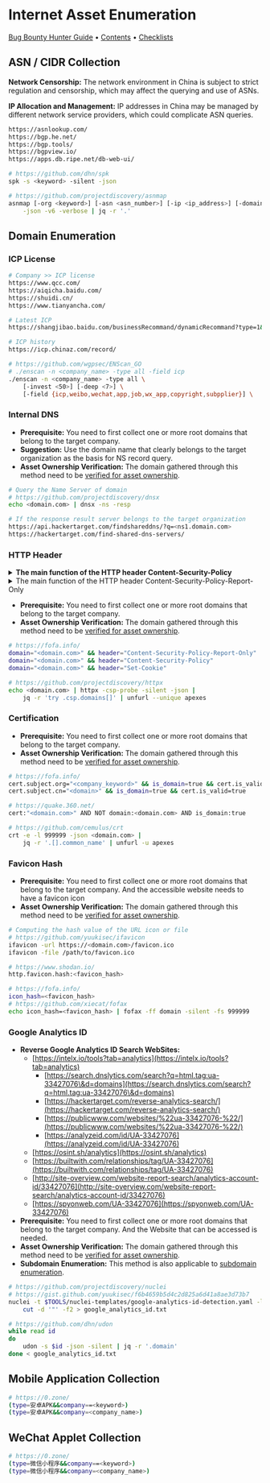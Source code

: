 # Internet Asset Enumeration

[Bug Bounty Hunter Guide](../../) • [Contents](../../readme/table-of-contents.md) • [Checklists](../../readme/pentest-checklists.md)

## ASN / CIDR Collection

**Network Censorship:** The network environment in China is subject to strict regulation and censorship, which may affect the querying and use of ASNs.

**IP Allocation and Management:** IP addresses in China may be managed by different network service providers, which could complicate ASN queries.

```bash
https://asnlookup.com/
https://bgp.he.net/
https://bgp.tools/
https://bgpview.io/
https://apps.db.ripe.net/db-web-ui/

# https://github.com/dhn/spk
spk -s <keyword> -silent -json

# https://github.com/projectdiscovery/asnmap
asnmap [-org <keyword>] [-asn <asn_number>] [-ip <ip_address>] [-domain <domain>] \
    -json -v6 -verbose | jq -r '.'
```

## Domain Enumeration

### ICP License

```bash
# Company >> ICP license
https://www.qcc.com/
https://aiqicha.baidu.com/
https://shuidi.cn/
https://www.tianyancha.com/

# Latest ICP
https://shangjibao.baidu.com/businessRecommand/dynamicRecommand?type=1&source=aqcicp

# ICP history
https://icp.chinaz.com/record/

# https://github.com/wgpsec/ENScan_GO
# ./enscan -n <company_name> -type all -field icp
./enscan -n <company_name> -type all \
    [-invest <50>] [-deep <7>] \
    [-field {icp,weibo,wechat,app,job,wx_app,copyright,subpplier}] \
```

### Internal DNS

* **Prerequisite:** You need to first collect one or more root domains that belong to the target company.
* **Suggestion:** Use the domain name that clearly belongs to the target organization as the basis for NS record query.
* **Asset Ownership Verification:** The domain gathered through this method need to be [verified for asset ownership](broken-reference).

```bash
# Query the Name Server of domain
# https://github.com/projectdiscovery/dnsx
echo <domain.com> | dnsx -ns -resp

# If the response result server belongs to the target organization
https://api.hackertarget.com/findshareddns/?q=<ns1.domain.com>
https://hackertarget.com/find-shared-dns-servers/
```

### HTTP Header

<details>

<summary><strong>The main function of the HTTP header Content-Security-Policy</strong></summary>

It allows website administrators to control which resources the user agent can load for a specified page to prevent cross-site scripting attacks (XSS).

</details>

<details>

<summary>The main function of the HTTP header Content-Security-Policy-Report-Only</summary>

It allows web developers to try policies by monitoring (but not enforcing) the impact of the policy. These violation reports use JSON and are sent to the specified URI via HTTP POST request.

</details>

* **Prerequisite:** You need to first collect one or more root domains that belong to the target company.
* **Asset Ownership Verification:** The domain gathered through this method need to be [verified for asset ownership](broken-reference).

```bash
# https://fofa.info/
domain="<domain.com>" && header="Content-Security-Policy-Report-Only"
domain="<domain.com>" && header="Content-Security-Policy"
domain="<domain.com>" && header="Set-Cookie"

# https://github.com/projectdiscovery/httpx
echo <domain.com> | httpx -csp-probe -silent -json |
    jq -r 'try .csp.domains[]' | unfurl --unique apexes
```

### Certification

* **Prerequisite:** You need to first collect one or more root domains that belong to the target company.
* **Asset Ownership Verification:** The domain gathered through this method need to be [verified for asset ownership](broken-reference).

```bash
# https://fofa.info/
cert.subject.org="<company_keyword>" && is_domain=true && cert.is_valid=true
cert.subject.cn="<domain>" && is_domain=true && cert.is_valid=true

# https://quake.360.net/
cert:"<domain.com>" AND NOT domain:<domain.com> AND is_domain:true

# https://github.com/cemulus/crt
crt -e -l 999999 -json <domain.com> |
    jq -r '.[].common_name' | unfurl -u apexes
```

### Favicon Hash

* **Prerequisite:** You need to first collect one or more root domains that belong to the target company. And the accessible website needs to have a favicon icon
* **Asset Ownership Verification:** The domain gathered through this method need to be [verified for asset ownership](broken-reference).

```bash
# Computing the hash value of the URL icon or file
# https://github.com/yuukisec/ifavicon
ifavicon -url https://<domain.com>/favicon.ico
ifavicon -file /path/to/favicon.ico

# https://www.shodan.io/
http.favicon.hash:<favicon_hash>

# https://fofa.info/
icon_hash=<favicon_hash>
# https://github.com/xiecat/fofax
echo icon_hash=<favicon_hash> | fofax -ff domain -silent -fs 999999
```

### Google Analytics ID

* **Reverse Google Analytics ID Search WebSites:**
  * [https://intelx.io/tools?tab=analytics](https://intelx.io/tools?tab=analytics)
    * [https://search.dnslytics.com/search?q=html.tag:ua-33427076\&d=domains](https://search.dnslytics.com/search?q=html.tag:ua-33427076\&d=domains)
    * [https://hackertarget.com/reverse-analytics-search/](https://hackertarget.com/reverse-analytics-search/)
    * [https://publicwww.com/websites/%22ua-33427076-%22/](https://publicwww.com/websites/%22ua-33427076-%22/)
    * [https://analyzeid.com/id/UA-33427076](https://analyzeid.com/id/UA-33427076)
  * [https://osint.sh/analytics](https://osint.sh/analytics)
  * [https://builtwith.com/relationships/tag/UA-33427076](https://builtwith.com/relationships/tag/UA-33427076)
  * [http://site-overview.com/website-report-search/analytics-account-id/33427076](http://site-overview.com/website-report-search/analytics-account-id/33427076)
  * [https://spyonweb.com/UA-33427076](https://spyonweb.com/UA-33427076)
* **Prerequisite:** You need to first collect one or more root domains that belong to the target company. And the Website that can be accessed is needed.
* **Asset Ownership Verification:** The domain gathered through this method need to be [verified for asset ownership](broken-reference).
* **Subdomain Enumeration:** This method is also applicable to [subdomain enumeration](broken-reference).

```bash
# https://github.com/projectdiscovery/nuclei
# https://gist.github.com/yuukisec/f6b4659b5d4c2d825a6d41a8ae3d73b7
nuclei -t $TOOLS/nuclei-templates/google-analytics-id-detection.yaml -l roots.txt -silent -no-color |
    cut -d '"' -f2 > google_analytics_id.txt

# https://github.com/dhn/udon
while read id
do
    udon -s $id -json -silent | jq -r '.domain'
done < google_analytics_id.txt
```

## Mobile Application Collection

```bash
# https://0.zone/
(type=安卓APK&&company==<keyword>)
(type=安卓APK&&company=<company_name>)
```

## WeChat Applet Collection

```bash
# https://0.zone/
(type=微信小程序&&company==<keyword>)
(type=微信小程序&&company=<company_name>)
```
